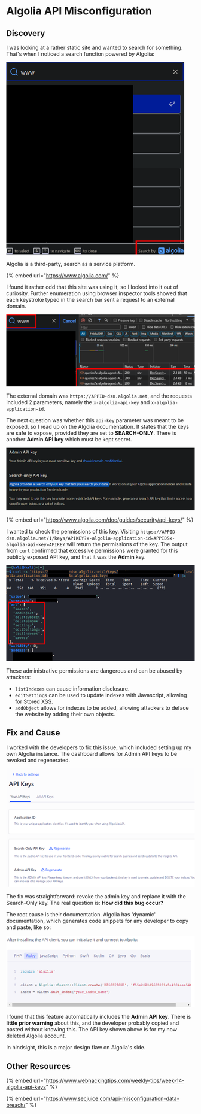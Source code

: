 # Algolia API Misconfiguration

## Discovery

I was looking at a rather static site and wanted to search for something. That's when I noticed a search function powered by Algolia:

![](../../../.gitbook/assets/algolia-api-image.png)

Algolia is a third-party, search as a service platform.

{% embed url="https://www.algolia.com/" %}

I found it rather odd that this site was using it, so I looked into it out of curiosity. Further enumeration using browser inspector tools showed that each keystroke typed in the search bar sent a request to an external domain.

![](../../../.gitbook/assets/algolia-api-image-1.png)

The external domain was `https://APPID-dsn.algolia.net`, and the requests included 2 parameters, namely the `x-algolia-api-key` and `x-algolia-application-id`.

The next question was whether this `api-key` parameter was meant to be exposed, so I read up on the Algolia documentation. It states that the keys are safe to expose, provided they are set to **SEARCH-ONLY**. There is another **Admin API key** which must be kept secret.

![](../../../.gitbook/assets/algolia-api-image-2.png)

{% embed url="https://www.algolia.com/doc/guides/security/api-keys/" %}

I wanted to check the permissions of this key. Visiting `https://APPID-dsn.algolia.net/1/keys/APIKEY?x-algolia-application-id=APPID&x-algolia-api-key=APIKEY` will return the permissions of the key. The output from `curl` confirmed that excessive permissions were granted for this publicly exposed API key, and that it was the **Admin** key.

![](../../../.gitbook/assets/algolia-api-image-3.png)

These administrative permissions are dangerous and can be abused by attackers:

* `listIndexes` can cause information disclosure.
* `editSettings` can be used to update indexes with Javascript, allowing for Stored XSS.
* `addObject` allows for indexes to be added, allowing attackers to deface the website by adding their own objects.

## Fix and Cause

I worked with the developers to fix this issue, which included setting up my own Algolia instance. The dashboard allows for Admin API keys to be revoked and regenerated.

![](../../../.gitbook/assets/algolia-api-image-4.png)

The fix was straightforward: revoke the admin key and replace it with the Search-Only key. The real question is: **How did this bug occur?**

The root cause is their documentation. Algolia has 'dynamic' documentation, which generates code snippets for any developer to copy and paste, like so:

![](../../../.gitbook/assets/algolia-api-image-5.png)

I found that this feature automatically includes the **Admin API key**. There is **little prior warning** about this, and the developer probably copied and pasted without knowing this. The API key shown above is for my now deleted Algolia account.

In hindsight, this is a major design flaw on Algolia's side.

## Other Resources

{% embed url="https://www.webhackingtips.com/weekly-tips/week-14-algolia-api-keys" %}

{% embed url="https://www.secjuice.com/api-misconfiguration-data-breach/" %}
